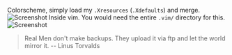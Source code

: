 Colorscheme, simply load my `.Xresources` (`.Xdefaults`) and merge.
![Screenshot](http://a.pomf.se/ugackq.png)
Inside vim. You would need the entire `.vim/` directory for this.
![Screenshot](http://a.pomf.se/grvvwn.png)

> Real Men don't make backups. They upload it via ftp and let the world mirror it.
> -- Linus Torvalds

